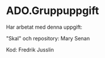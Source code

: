 # ADO.Gruppuppgift

Har arbetat med denna uppgift:

"Skal" och repository:
Mary
Senan

Kod:
Fredrik Jusslin
